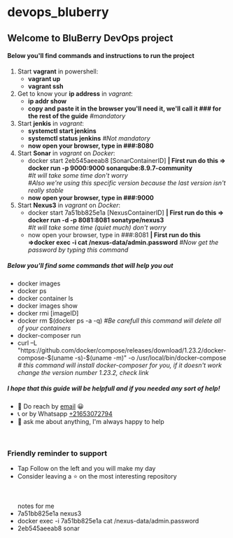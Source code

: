 # devops_bluberry
## Welcome to BluBerry DevOps project

 #### Below you'll find commands and instructions to run the project
<ol>
    <li>Start <strong>vagrant</strong> in powershell: 
        <ul>
            <li><strong>vagrant up</strong></li>
            <li><strong>vagrant ssh</strong></li>
        </ul>
    </li>
    <li>Get to know your <strong>ip address</strong> in <em>vagrant</em>: 
        <ul>
            <li><strong>ip addr show</strong></li>
            <li><strong>copy and paste it in the browser you'll need it, we'll call it ### for the rest of the guide</strong><em> #mandatory</em></li>
        </ul>
    </li>   
    <li>Start <strong>jenkis</strong> in <em>vagrant</em>: 
        <ul>
            <li><strong>systemctl start jenkins</strong></li>
            <li><strong>systemctl status jenkins</strong><em> #Not mandatory</em></li>
            <li><strong>now open your browser, type in ###:8080</strong></li>
        </ul>
    </li>   
    <li>Start <strong>Sonar</strong> in <em>vagrant</em> on <em>Docker</em>: 
        <ul>
            <li>docker start 2eb545aeeab8 [SonarContainerID] <strong>| First run do this => docker run -p 9000:9000 sonarqube:8.9.7-community</strong><br><em> #It will take some time don't worry <br>#Also we're using this specific version because the last version isn't really stable</em></li>
            <li><strong>now open your browser, type in ###:9000</strong></li>
        </ul>
    </li>    
        <li>Start <strong>Nexus3</strong> in <em>vagrant</em> on <em>Docker</em>: 
        <ul>
            <li>docker start 7a51bb825e1a [NexusContainerID] <strong>| First run do this => docker run -d -p 8081:8081 sonatype/nexus3</strong><br><em> #It will take some time (quiet much) don't worry</em></li>
            <li>now open your browser, type in ###:8081 <strong>| First run do this =>docker exec -i  cat /nexus-data/admin.password</strong><em> #Now get the password by typing this command</em>
            </li>
        </ul>
    </li>    

</ol> 

##### Below you'll find some commands that will help you out
<ul>
    <li>docker images</li>
    <li>docker ps</li>
    <li>docker container ls</li>
    <li>docker images show</li>
    <li>docker rmi [imageID]</li>
    <li>docker rm $(docker ps -a -q) <em>#Be carefull this command will delete all of your containers</em></li>
    <li>docker-composer run</li>
    <li>curl –L "https://github.com/docker/compose/releases/download/1.23.2/docker-compose-$(uname -s)-$(uname -m)" -o /usr/local/bin/docker-compose <em># this command will install docker-composer for you, if it doesn't work change the version number 1.23.2, check link</em></li>
</ul>

##### I hope that this guide will be helpfull and if you needed any sort of help!

- 💼 Do reach by [email](mailto:charfianas1@gmail.com) 😀
- 📞 or by Whatsapp [+21653072794](https://api.whatsapp.com/send?phone=21653072794&text=Hello%20from%20Anas%20Charfi%20website!)
- 💬 ask me about anything, I'm always happy to help

<br>


### Friendly reminder to support
* Tap Follow on the left and you will make my day
* Consider leaving a :star: on the most interesting repository
<br>


<ul>
<lh>notes for me</lh>
<li>7a51bb825e1a  nexus3</li>
<li>docker exec -i 7a51bb825e1a cat  /nexus-data/admin.password</li>
<li>2eb545aeeab8  sonar</li>
</ul>